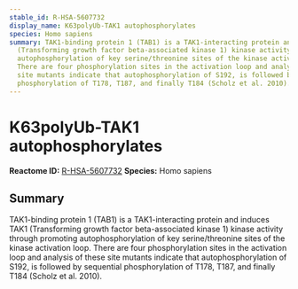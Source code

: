 ```yaml
---
stable_id: R-HSA-5607732
display_name: K63polyUb-TAK1 autophosphorylates
species: Homo sapiens
summary: TAK1-binding protein 1 (TAB1) is a TAK1-interacting protein and induces TAK1
  (Transforming growth factor beta-associated kinase 1) kinase activity through promoting
  autophosphorylation of key serine/threonine sites of the kinase activation loop.
  There are four phosphorylation sites in the activation loop and analysis of these
  site mutants indicate that autophosphorylation of S192, is followed by sequential
  phosphorylation of T178, T187, and finally T184 (Scholz et al. 2010).
---
```


# K63polyUb-TAK1 autophosphorylates
**Reactome ID:** [R-HSA-5607732](https://reactome.org/content/detail/R-HSA-5607732)
**Species:** Homo sapiens

## Summary

TAK1-binding protein 1 (TAB1) is a TAK1-interacting protein and induces TAK1 (Transforming growth factor beta-associated kinase 1) kinase activity through promoting autophosphorylation of key serine/threonine sites of the kinase activation loop. There are four phosphorylation sites in the activation loop and analysis of these site mutants indicate that autophosphorylation of S192, is followed by sequential phosphorylation of T178, T187, and finally T184 (Scholz et al. 2010).
